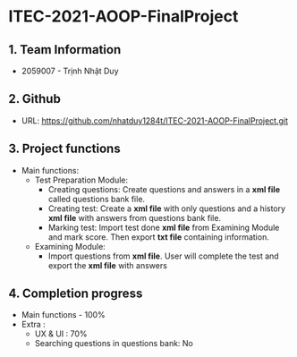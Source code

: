 # ITEC-2021-AOOP-FinalProject
## 1. Team Information
- 2059007 - Trịnh Nhật Duy
## 2. Github
- URL: https://github.com/nhatduy1284t/ITEC-2021-AOOP-FinalProject.git
## 3. Project functions
- Main functions:
    + Test Preparation Module:
        + Creating questions: Create questions and answers in a **xml file** called questions bank file.
        + Creating test: Create a **xml file** with only questions and a history **xml file** with answers from questions bank file. 
        + Marking test:  Import test done **xml file** from Examining Module and mark score. Then export **txt file** containing information.
    + Examining Module:
        +  Import questions from **xml file**. User will complete the test and export the **xml file** with answers 
## 4. Completion progress
- Main functions - 100%
- Extra :
    - UX & UI : 70%
    - Searching questions in questions bank: No
